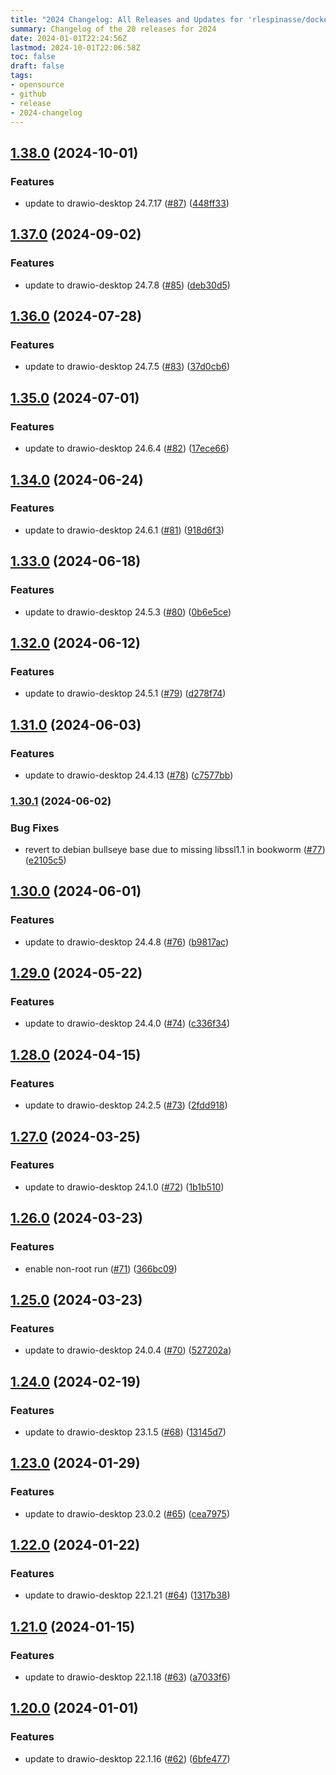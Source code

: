 ```yaml
---
title: "2024 Changelog: All Releases and Updates for 'rlespinasse/docker-drawio-desktop-headless'"
summary: Changelog of the 20 releases for 2024
date: 2024-01-01T22:24:56Z
lastmod: 2024-10-01T22:06:58Z
toc: false
draft: false
tags:
- opensource
- github
- release
- 2024-changelog
---
```

## [1.38.0](https://github.com/rlespinasse/docker-drawio-desktop-headless/compare/v1.37.0...v1.38.0) (2024-10-01)


### Features

* update to drawio-desktop 24.7.17 ([#87](https://github.com/rlespinasse/docker-drawio-desktop-headless/issues/87)) ([448ff33](https://github.com/rlespinasse/docker-drawio-desktop-headless/commit/448ff33ef05cf221fb3334e12b7801f46fc66ea8))



## [1.37.0](https://github.com/rlespinasse/docker-drawio-desktop-headless/compare/v1.36.0...v1.37.0) (2024-09-02)


### Features

* update to drawio-desktop 24.7.8 ([#85](https://github.com/rlespinasse/docker-drawio-desktop-headless/issues/85)) ([deb30d5](https://github.com/rlespinasse/docker-drawio-desktop-headless/commit/deb30d5d5b321297622ce604fead6f13142c2a3d))



## [1.36.0](https://github.com/rlespinasse/docker-drawio-desktop-headless/compare/v1.35.0...v1.36.0) (2024-07-28)


### Features

* update to drawio-desktop 24.7.5 ([#83](https://github.com/rlespinasse/docker-drawio-desktop-headless/issues/83)) ([37d0cb6](https://github.com/rlespinasse/docker-drawio-desktop-headless/commit/37d0cb62cec2d50552881ec189738429f52fa3ea))



## [1.35.0](https://github.com/rlespinasse/docker-drawio-desktop-headless/compare/v1.34.0...v1.35.0) (2024-07-01)


### Features

* update to drawio-desktop 24.6.4 ([#82](https://github.com/rlespinasse/docker-drawio-desktop-headless/issues/82)) ([17ece66](https://github.com/rlespinasse/docker-drawio-desktop-headless/commit/17ece66cce990514b5db4752536459797c5dafbd))



## [1.34.0](https://github.com/rlespinasse/docker-drawio-desktop-headless/compare/v1.33.0...v1.34.0) (2024-06-24)


### Features

* update to drawio-desktop 24.6.1 ([#81](https://github.com/rlespinasse/docker-drawio-desktop-headless/issues/81)) ([918d6f3](https://github.com/rlespinasse/docker-drawio-desktop-headless/commit/918d6f3f4ab941e8ebc34750cc893d6688681113))



## [1.33.0](https://github.com/rlespinasse/docker-drawio-desktop-headless/compare/v1.32.0...v1.33.0) (2024-06-18)


### Features

* update to drawio-desktop 24.5.3 ([#80](https://github.com/rlespinasse/docker-drawio-desktop-headless/issues/80)) ([0b6e5ce](https://github.com/rlespinasse/docker-drawio-desktop-headless/commit/0b6e5ce0aead5959681d493b491fa9e1b9422a06))



## [1.32.0](https://github.com/rlespinasse/docker-drawio-desktop-headless/compare/v1.31.0...v1.32.0) (2024-06-12)


### Features

* update to drawio-desktop 24.5.1 ([#79](https://github.com/rlespinasse/docker-drawio-desktop-headless/issues/79)) ([d278f74](https://github.com/rlespinasse/docker-drawio-desktop-headless/commit/d278f747cb8558b53ddd9797ea17ddb7820abc6b))



## [1.31.0](https://github.com/rlespinasse/docker-drawio-desktop-headless/compare/v1.30.1...v1.31.0) (2024-06-03)


### Features

* update to drawio-desktop 24.4.13 ([#78](https://github.com/rlespinasse/docker-drawio-desktop-headless/issues/78)) ([c7577bb](https://github.com/rlespinasse/docker-drawio-desktop-headless/commit/c7577bb4e8e674415c5748d35a0eea9d24ff3688))



### [1.30.1](https://github.com/rlespinasse/docker-drawio-desktop-headless/compare/v1.30.0...v1.30.1) (2024-06-02)


### Bug Fixes

* revert to debian bullseye base due to missing libssl1.1 in bookworm ([#77](https://github.com/rlespinasse/docker-drawio-desktop-headless/issues/77)) ([e2105c5](https://github.com/rlespinasse/docker-drawio-desktop-headless/commit/e2105c59c87a228aa057f16c5e2071b9cc6baaad))



## [1.30.0](https://github.com/rlespinasse/docker-drawio-desktop-headless/compare/v1.29.0...v1.30.0) (2024-06-01)


### Features

* update to drawio-desktop 24.4.8 ([#76](https://github.com/rlespinasse/docker-drawio-desktop-headless/issues/76)) ([b9817ac](https://github.com/rlespinasse/docker-drawio-desktop-headless/commit/b9817ac9b3040622f0b94c4c47e2cccce1b50a10))



## [1.29.0](https://github.com/rlespinasse/docker-drawio-desktop-headless/compare/v1.28.0...v1.29.0) (2024-05-22)


### Features

* update to drawio-desktop 24.4.0 ([#74](https://github.com/rlespinasse/docker-drawio-desktop-headless/issues/74)) ([c336f34](https://github.com/rlespinasse/docker-drawio-desktop-headless/commit/c336f34914eccd64fa1982e17349e5112e002b0b))



## [1.28.0](https://github.com/rlespinasse/docker-drawio-desktop-headless/compare/v1.27.0...v1.28.0) (2024-04-15)


### Features

* update to drawio-desktop 24.2.5 ([#73](https://github.com/rlespinasse/docker-drawio-desktop-headless/issues/73)) ([2fdd918](https://github.com/rlespinasse/docker-drawio-desktop-headless/commit/2fdd918d3a2b88703e5ccc124f5a2dbe420be962))



## [1.27.0](https://github.com/rlespinasse/docker-drawio-desktop-headless/compare/v1.26.0...v1.27.0) (2024-03-25)


### Features

* update to drawio-desktop 24.1.0 ([#72](https://github.com/rlespinasse/docker-drawio-desktop-headless/issues/72)) ([1b1b510](https://github.com/rlespinasse/docker-drawio-desktop-headless/commit/1b1b510c794edcfa0b5bb9c7f4742e08016d8c0f))



## [1.26.0](https://github.com/rlespinasse/docker-drawio-desktop-headless/compare/v1.25.0...v1.26.0) (2024-03-23)


### Features

* enable non-root run ([#71](https://github.com/rlespinasse/docker-drawio-desktop-headless/issues/71)) ([366bc09](https://github.com/rlespinasse/docker-drawio-desktop-headless/commit/366bc0990ff55dfc985d5b3d96f00d12bef67879))



## [1.25.0](https://github.com/rlespinasse/docker-drawio-desktop-headless/compare/v1.24.0...v1.25.0) (2024-03-23)


### Features

* update to drawio-desktop 24.0.4 ([#70](https://github.com/rlespinasse/docker-drawio-desktop-headless/issues/70)) ([527202a](https://github.com/rlespinasse/docker-drawio-desktop-headless/commit/527202ac7766d894047c1a4a679f775b8c87b2ef))



## [1.24.0](https://github.com/rlespinasse/docker-drawio-desktop-headless/compare/v1.23.0...v1.24.0) (2024-02-19)


### Features

* update to drawio-desktop 23.1.5 ([#68](https://github.com/rlespinasse/docker-drawio-desktop-headless/issues/68)) ([13145d7](https://github.com/rlespinasse/docker-drawio-desktop-headless/commit/13145d705f92eb04705980be40533bea5eb456d3))



## [1.23.0](https://github.com/rlespinasse/docker-drawio-desktop-headless/compare/v1.22.0...v1.23.0) (2024-01-29)


### Features

* update to drawio-desktop 23.0.2 ([#65](https://github.com/rlespinasse/docker-drawio-desktop-headless/issues/65)) ([cea7975](https://github.com/rlespinasse/docker-drawio-desktop-headless/commit/cea797502f299cde1a4c951855f3bc1ecc0b5d18))



## [1.22.0](https://github.com/rlespinasse/docker-drawio-desktop-headless/compare/v1.21.0...v1.22.0) (2024-01-22)


### Features

* update to drawio-desktop 22.1.21 ([#64](https://github.com/rlespinasse/docker-drawio-desktop-headless/issues/64)) ([1317b38](https://github.com/rlespinasse/docker-drawio-desktop-headless/commit/1317b384f46ef75d4db11835296f6249f676e353))



## [1.21.0](https://github.com/rlespinasse/docker-drawio-desktop-headless/compare/v1.20.0...v1.21.0) (2024-01-15)


### Features

* update to drawio-desktop 22.1.18 ([#63](https://github.com/rlespinasse/docker-drawio-desktop-headless/issues/63)) ([a7033f6](https://github.com/rlespinasse/docker-drawio-desktop-headless/commit/a7033f636197e8df1a11c0d4b5db3acba8af3113))



## [1.20.0](https://github.com/rlespinasse/docker-drawio-desktop-headless/compare/v1.19.0...v1.20.0) (2024-01-01)


### Features

* update to drawio-desktop 22.1.16 ([#62](https://github.com/rlespinasse/docker-drawio-desktop-headless/issues/62)) ([6bfe477](https://github.com/rlespinasse/docker-drawio-desktop-headless/commit/6bfe4779785f39bbef217ffc14a6b819071b49f2))



